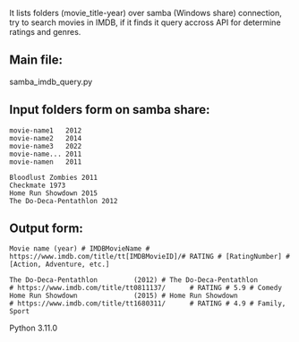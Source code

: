 It lists folders (movie_title-year) over samba (Windows share) connection, try to search movies in IMDB,
if it finds it query accross API for determine ratings and genres.

Main file: 
----------
samba_imdb_query.py

Input folders form on samba share:
----------------------------------
```
movie-name1   2012
movie-name2   2014 
movie-name3   2022
movie-name... 2011 
movie-namen   2011 

Bloodlust Zombies 2011
Checkmate 1973
Home Run Showdown 2015
The Do-Deca-Pentathlon 2012
```

Output form:
------------
```
Movie name (year) # IMDBMovieName # https://www.imdb.com/title/tt[IMDBMovieID]/# RATING # [RatingNumber] # [Action, Adventure, etc.]

The Do-Deca-Pentathlon         (2012) # The Do-Deca-Pentathlon         # https://www.imdb.com/title/tt0811137/      # RATING # 5.9 # Comedy
Home Run Showdown              (2015) # Home Run Showdown              # https://www.imdb.com/title/tt1680311/      # RATING # 4.9 # Family, Sport
```

Python 3.11.0
